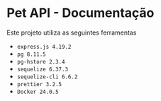 # Pet API - Documentação

Este projeto utiliza as seguintes ferramentas

- `express.js 4.19.2`
- `pg 8.11.5`
- `pg-hstore 2.3.4`
- `sequelize 6.37.3`
- `sequelize-cli 6.6.2`
- `prettier 3.2.5`
- `Docker 24.0.5`
